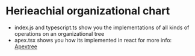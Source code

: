 # Herieachial organizational chart
- index.js and typescript.ts show you the implementations of all kinds of operations on an organizational tree
- apex.tsx shows you how its implemented in react for more info: [Apextree](https://apexcharts.com/apextree/)